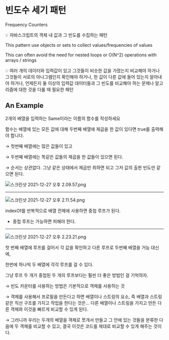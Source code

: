 # 빈도수 세기 패턴

Frequency Counters

<aside>
💡 자바스크립트의 객체 내 값과 그 빈도를 수집하는 패턴

</aside>

This pattern use objects or sets to collect values/frequencies of values

This can often avoid the need for nested loops or O(N^2) operations with arrays / strings

<aside>
💡 여러 개의 데이터와 입력값이 있고 그것들이 비슷한 값을 가졌는지 비교해야 하거나 그것들이 서로의 아나그램인지 확인해야 하거나, 한 값이 다른 값에 들어 있는지 알아내야 하거나, 언제든지 둘 이상의 입력값 데이터들과 그 빈도를 비교해야 하는 문제나 알고리즘에 대한 것을 다룰 때 필요한 패턴

</aside>

 

## An Example

2개의 배열을 입력하는 Same이라는 이름의 함수를 작성하세요

함수는 배열에 있는 모든 값에 대해 두번째 배열에 제곱을 한 값이 있다면 true를 출력해야 합니다. 

→ 첫번째 배열에는 많은 값들이 있고

→ 두번째 배열에는 똑같은 값들의 제곱을 한 값들이 있으면 된다.

→ 순서는 상관없다. 그냥 같은 상태에서 제곱만 취하면 되고 그저 값의 출현 빈도만 같으면 된다. 

![스크린샷 2021-12-27 오후 2.09.57.png](%E1%84%87%E1%85%B5%E1%86%AB%E1%84%83%E1%85%A9%E1%84%89%E1%85%AE%20%E1%84%89%E1%85%A6%E1%84%80%E1%85%B5%20%E1%84%91%E1%85%A2%E1%84%90%E1%85%A5%E1%86%AB%20283f307c91614e09b6300c5b904375a6/%E1%84%89%E1%85%B3%E1%84%8F%E1%85%B3%E1%84%85%E1%85%B5%E1%86%AB%E1%84%89%E1%85%A3%E1%86%BA_2021-12-27_%E1%84%8B%E1%85%A9%E1%84%92%E1%85%AE_2.09.57.png)

---

![스크린샷 2021-12-27 오후 2.11.54.png](%E1%84%87%E1%85%B5%E1%86%AB%E1%84%83%E1%85%A9%E1%84%89%E1%85%AE%20%E1%84%89%E1%85%A6%E1%84%80%E1%85%B5%20%E1%84%91%E1%85%A2%E1%84%90%E1%85%A5%E1%86%AB%20283f307c91614e09b6300c5b904375a6/%E1%84%89%E1%85%B3%E1%84%8F%E1%85%B3%E1%84%85%E1%85%B5%E1%86%AB%E1%84%89%E1%85%A3%E1%86%BA_2021-12-27_%E1%84%8B%E1%85%A9%E1%84%92%E1%85%AE_2.11.54.png)

indexOf를 반복적으로 배열 전체에 사용하면 중첩 루프가 된다.

- 중첩 루프는 가능하면 피해야 한다.

---

![스크린샷 2021-12-27 오후 2.23.21.png](%E1%84%87%E1%85%B5%E1%86%AB%E1%84%83%E1%85%A9%E1%84%89%E1%85%AE%20%E1%84%89%E1%85%A6%E1%84%80%E1%85%B5%20%E1%84%91%E1%85%A2%E1%84%90%E1%85%A5%E1%86%AB%20283f307c91614e09b6300c5b904375a6/%E1%84%89%E1%85%B3%E1%84%8F%E1%85%B3%E1%84%85%E1%85%B5%E1%86%AB%E1%84%89%E1%85%A3%E1%86%BA_2021-12-27_%E1%84%8B%E1%85%A9%E1%84%92%E1%85%AE_2.23.21.png)

첫 번째 배열에 루프를 걸어서 각 값을 확인하고 다른 루프로 두번째 배열을 거능 대신에,

한번에 하나씩 두 배열에 각각 루프를 걸 수 있다. 

그냥 루프 두 개가 중첩된 두 개의 루프보다는 훨씬 더 좋은 방법인 걸 기억하자.

→ 빈도 카운터를 사용하는 방법은 기본적으로 객체를 사용하는 것

→ 객체를 사용해서 프로필을 만든다고 하면 배열이나 스트링의 요소, 즉 배열과 스트링 같은 직선 구조를 가지고 작업을 한다는 것은... 다른 배열이나 스트링을 가지고 만든 다른 객체와 이것을 빠르게 비교할 수 있게 된다. 

→ 그러니까 우리는 두개의 배열을 객체로 쪼개서 만들고 그 안에 있는 것들을 분류한 다음에 두 객체를 비교할 수 있고, 결국 이것은 코드를 제대로 비교할 수 있게 해주는 것이다.